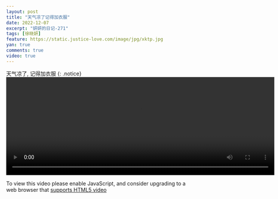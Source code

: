 ```yaml
---
layout: post
title: "天气凉了记得加衣服"
date: 2022-12-07
excerpt: "妍妍的日记-271"
tags: [徐晓妍]
feature: https://static.justice-love.com/image/jpg/xktp.jpg
yan: true
comments: true
video: true
---
```

天气凉了, 记得加衣服
{: .notice}
<video id="my-video" class="video-js vjs-16-9 clipboard" controls preload="auto" width="722" height="264" data-setup="{}">
    <source src="{{ site.staticUrl }}/yanyan/video/tianqilengleduoichuanyi.mp4" type='video/mp4'>
    <p class="vjs-no-js">
        To view this video please enable JavaScript, and consider upgrading to a web browser that
        <a href="http://videojs.com/html5-video-support/" target="_blank">supports HTML5 video</a>
    </p>
</video>